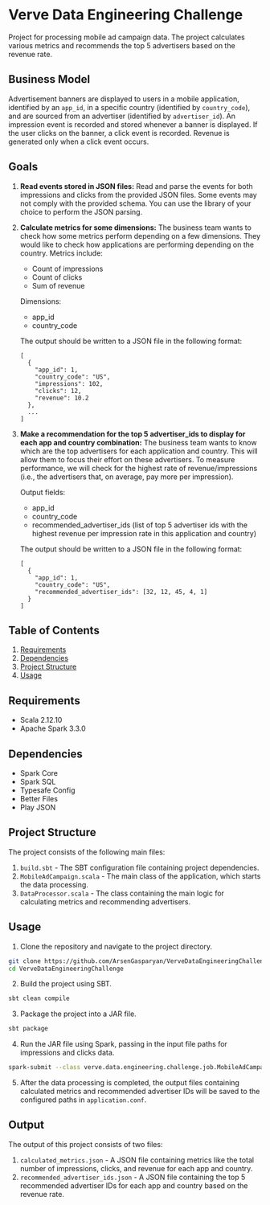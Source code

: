 # Verve Data Engineering Challenge

Project for processing mobile ad campaign data. The project calculates various metrics and recommends the top 5 advertisers based on the revenue rate.

## Business Model

Advertisement banners are displayed to users in a mobile application, identified by an `app_id`, in a specific country (identified by `country_code`), and are sourced from an advertiser (identified by `advertiser_id`). An impression event is recorded and stored whenever a banner is displayed. If the user clicks on the banner, a click event is recorded. Revenue is generated only when a click event occurs.

## Goals

1. **Read events stored in JSON files:** Read and parse the events for both impressions and clicks from the provided JSON files. Some events may not comply with the provided schema. You can use the library of your choice to perform the JSON parsing.

2. **Calculate metrics for some dimensions:** The business team wants to check how some metrics perform depending on a few dimensions. They would like to check how applications are performing depending on the country. Metrics include:
    - Count of impressions
    - Count of clicks
    - Sum of revenue

   Dimensions:
    - app_id
    - country_code

   The output should be written to a JSON file in the following format:
   ```
   [
     {
       "app_id": 1,
       "country_code": "US",
       "impressions": 102,
       "clicks": 12,
       "revenue": 10.2
     },
     ...
   ]
   ```

3. **Make a recommendation for the top 5 advertiser_ids to display for each app and country combination:** The business team wants to know which are the top advertisers for each application and country. This will allow them to focus their effort on these advertisers. To measure performance, we will check for the highest rate of revenue/impressions (i.e., the advertisers that, on average, pay more per impression).

   Output fields:
    - app_id
    - country_code
    - recommended_advertiser_ids (list of top 5 advertiser ids with the highest revenue per impression rate in this application and country)

   The output should be written to a JSON file in the following format:
   ```
   [
     {
       "app_id": 1,
       "country_code": "US",
       "recommended_advertiser_ids": [32, 12, 45, 4, 1]
     }
   ]
   ```

## Table of Contents

1. [Requirements](#requirements)
2. [Dependencies](#dependencies)
3. [Project Structure](#project-structure)
4. [Usage](#usage)

## Requirements

- Scala 2.12.10
- Apache Spark 3.3.0

## Dependencies

- Spark Core
- Spark SQL
- Typesafe Config
- Better Files
- Play JSON

## Project Structure

The project consists of the following main files:

1. `build.sbt` - The SBT configuration file containing project dependencies.
2. `MobileAdCampaign.scala` - The main class of the application, which starts the data processing.
3. `DataProcessor.scala` - The class containing the main logic for calculating metrics and recommending advertisers.

## Usage

1. Clone the repository and navigate to the project directory.

```sh 
git clone https://github.com/ArsenGasparyan/VerveDataEngineeringChallenge.git
cd VerveDataEngineeringChallenge
```

2. Build the project using SBT.

```sh
sbt clean compile
```

3. Package the project into a JAR file.

```sh
sbt package
```

4. Run the JAR file using Spark, passing in the input file paths for impressions and clicks data.

```sh
spark-submit --class verve.data.engineering.challenge.job.MobileAdCampaign target/scala-2.12/data-lake-elt_2.12-0.1.0-SNAPSHOT.jar data/input/impressions.json data/input/clicks.json
```

5. After the data processing is completed, the output files containing calculated metrics and recommended advertiser IDs will be saved to the configured paths in `application.conf`.

## Output

The output of this project consists of two files:

1. `calculated_metrics.json` - A JSON file containing metrics like the total number of impressions, clicks, and revenue for each app and country.
2. `recommended_advertiser_ids.json` - A JSON file containing the top 5 recommended advertiser IDs for each app and country based on the revenue rate.
